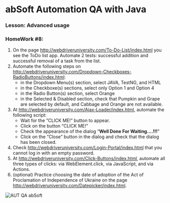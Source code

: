# abSoft Automation QA with Java
### Lesson: Advanced usage

### HomeWork #8:
1. On the page http://webdriveruniversity.com/To-Do-List/index.html you see the ToDo list app. Automate 2 tests: successful addition and successful removal of a task from the list.
2. Automate the following steps on http://webdriveruniversity.com/Dropdown-Checkboxes-RadioButtons/index.html:
   - in the Dropdown Menu(s) section, select JAVA, TestNG, and HTML
   - in the Checkboxe(s) sections, select only Option 1 and Option 4
   - in the Radio Button(s) section, select Orange
   - in the Selected & Disabled section, check that Pumpkin and Grape are selected by default, and Cabbage and Orange are not available.
3. At http://webdriveruniversity.com/Ajax-Loader/index.html, automate the following script:
   - Wait for the “CLICK ME!” button to appear.
   - Click on the button “CLICK ME!”
   - Check the appearance of the dialog “**Well Done For Waiting....!!!**”
   - Click on the “Close” button in the dialog and check that the dialog has been closed.
4. Check http://webdriveruniversity.com/Login-Portal/index.html that you cannot log in with an empty password.
5. At http://webdriveruniversity.com/Click-Buttons/index.html, automate all three types of clicks: via WebElement.click, via JavaScript, and via Actions.
6. (optional) Practice choosing the date of adoption of the Act of Proclamation of Independence of Ukraine on the page http://webdriveruniversity.com/Datepicker/index.html.

![AUT QA abSoft](https://fra1.digitaloceanspaces.com/cdn.absoft/production/products/3b99fd90-3421-11ed-bc9a-17d59e2f50b4.png)
